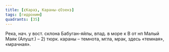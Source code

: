 ```yaml
---
title: [❮Кара❯, Караны-❮Озен❯]
tags: [гидроним]
quadrants: [З5]
---
```


Река, нач. у вост. склона Бабуган-яйлы, впад. в море к В от нп Малый Маяк
(Алушт.) – 2) тюрк. караны – темнота, мгла, мрак, здесь «темная», «мрачная».

